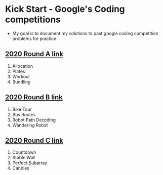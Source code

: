 # Kick Start - Google's Coding competitions

* My goal is to document my solutions to past google coding competition problems for practice

## [2020 Round A link](https://codingcompetitions.withgoogle.com/kickstart/round/000000000019ffc7)

1. Allocation
2. Plates
3. Workout
4. Bundling

## [2020 Round B link](https://codingcompetitions.withgoogle.com/kickstart/round/000000000019ffc8)

1. Bike Tour
2. Bus Routes
3. Robot Path Decoding
4. Wandering Robot


## [2020 Round C link](https://codingcompetitions.withgoogle.com/kickstart/round/000000000019ff43)

1. Countdown
2. Stable Wall
3. Perfect Subarray
4. Candies